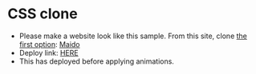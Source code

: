 # CSS clone

- Please make a website look like this sample. From this site, clone <ins>the first option</ins>: [Maido](https://preview.themeforest.net/item/maido-multipurpose-ghost-blog-theme/full_screen_preview/24837109?_ga=2.259990478.570486835.1654146705-2133876429.1654146705)
- Deploy link: [HERE](https://jamiekim828.github.io/ISA6-CSS/)
- This has deployed before applying animations.
